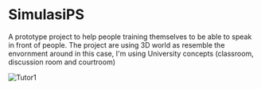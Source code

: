 # SimulasiPS
A prototype project to help people training themselves to be able to speak in front of people. The project are using 3D world as resemble the envornment around in this case, I'm using University concepts (classroom, discussion room and courtroom)

![Tutor1](https://user-images.githubusercontent.com/72237943/122146495-5eb5ae00-ce81-11eb-841c-2d2fd9743c51.png)
